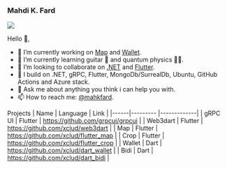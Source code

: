 ### Mahdi K. Fard

![](https://komarev.com/ghpvc/?username=xclud)

Hello 👋,

- 🔭 I’m currently working on [Map](https://pub.dev/packages/map) and [Wallet](https://pub.dev/packages/wallet).
- 🌱 I’m currently learning guitar 🎸 and quantum physics 👨‍🔬.
- 👯 I’m looking to collaborate on [.NET](https://github.com/dotnet/runtime) and [Flutter](https://github.com/flutter/flutter).
- 🤔 I build on .NET, gRPC, Flutter, MongoDb/SurrealDb, Ubuntu, GitHub Actions and Azure stack.
- 💬 Ask me about anything you think i can help you with.
- 📫 How to reach me: [@mahkfard](https://t.me/mahkfard).
<!--
- 😄 Pronouns: ...
- ⚡ Fun fact: ...
-->
Projects
| Name | Language | Link |
|------|--------- |-------------|
| gRPC UI | Flutter | https://github.com/grpcui/grpcui |
| Web3dart | Flutter | https://github.com/xclud/web3dart |
| Map | Flutter | https://github.com/xclud/flutter_map |
| Crop | Flutter | https://github.com/xclud/flutter_crop |
| Wallet | Dart | https://github.com/xclud/dart_wallet |
| Bidi | Dart | https://github.com/xclud/dart_bidi |
